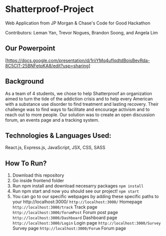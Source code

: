# Shatterproof-Project
Web Application from JP Morgan &amp; Chase's Code for Good Hackathon

Contributors: Leman Yan, Trevor Nogues, Brandon Soong, and Angela Lim

## Our Powerpoint
[https://docs.google.com/presentation/d/1riiYMq4ufIqdtdBoisBevRda-8C5ClT-25BNFetpKA8/edit?usp=sharing]

## Background
As a team of 4 students, we chose to help Shatterproof an organization aimed to turn the tide of the addiction crisis and to help every American with a substance use disorder to find treatment and lasting recovery. Their challenge was to find ways to facilitate and encourage activism and to reach out to more people. Our solution was to create an open discussion forum, an events page and a tracking system. 

## Technologies & Languages Used:
React.js, Express.js, JavaScript, JSX, CSS, SASS

## How To Run?
1. Download this repository
2. Go inside frontend folder
3. Run npm install and download necesarry packages
	```npm install```
4. Run npm start and now you should see our project!
	```npm start```
5. You can go to our specific webpages by adding these specific paths to your http://localhost:3000/
	`http://localhost:3000/` Homepage
	`http://localhost:3000/track` Track page
	`http://localhost:3000/forumPost` Forum post page
	`http://localhost:3000/Dashboard` Dashboard page
	`http://localhost:3000/Login` Login page
	`http://localhost:3000/Survey` Survey page
	`http://localhost:3000/Forum` Forum page


